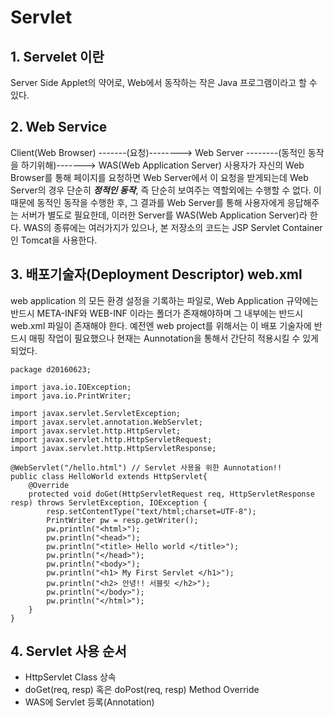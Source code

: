 # Servlet #
## 1. Servelet 이란 ##
Server Side Applet의 약어로, Web에서 동작하는 작은 Java 프로그램이라고 할 수 있다.

## 2. Web Service ##
Client(Web Browser) -------(요청)--------> Web Server --------(동적인 동작을 하기위해)-------> WAS(Web Application Server)
사용자가 자신의 Web Browser를 통해 페이지를 요청하면 Web Server에서 이 요청을 받게되는데 
Web Server의 경우 단순히 **_정적인 동작_**,  즉 단순히 보여주는 역할외에는 수행할 수 없다.
이 때문에 동적인 동작을 수행한 후, 그 결과를 Web Server를 통해 사용자에게 응답해주는 서버가 별도로 필요한데,
이러한 Server를 WAS(Web Application Server)라 한다.
WAS의 종류에는 여러가지가 있으나, 본 저장소의 코드는 JSP Servlet Container인 Tomcat을 사용한다.

## 3. 배포기술자(Deployment Descriptor) web.xml
web application 의 모든 환경 설정을 기록하는 파일로, Web Application 규약에는 반드시 META-INF와 WEB-INF 이라는 폴더가 존재해야하며 그 내부에는 반드시 web.xml 파일이 존재해야 한다.
예전엔 web project를 위해서는 이 배포 기술자에 반드시 매핑 작업이 필요했으나 현재는 Aunnotation을 통해서 간단히 적용시킬 수 있게 되었다.

```
package d20160623;

import java.io.IOException;
import java.io.PrintWriter;

import javax.servlet.ServletException;
import javax.servlet.annotation.WebServlet;
import javax.servlet.http.HttpServlet;
import javax.servlet.http.HttpServletRequest;
import javax.servlet.http.HttpServletResponse;

@WebServlet("/hello.html") // Servlet 사용을 위한 Aunnotation!!
public class HelloWorld extends HttpServlet{ 
	@Override
	protected void doGet(HttpServletRequest req, HttpServletResponse resp) throws ServletException, IOException {
		resp.setContentType("text/html;charset=UTF-8"); 
		PrintWriter pw = resp.getWriter();
		pw.println("<html>");
		pw.println("<head>");
		pw.println("<title> Hello world </title>");
		pw.println("</head>");
		pw.println("<body>");
		pw.println("<h1> My First Servlet </h1>");		
		pw.println("<h2> 안녕!! 서블릿 </h2>");		
		pw.println("</body>");
		pw.println("</html>");
	}
}
```
## 4. Servlet 사용 순서 ##
- HttpServlet Class 상속
- doGet(req, resp) 혹은 doPost(req, resp) Method Override
- WAS에 Servlet 등록(Annotation)
